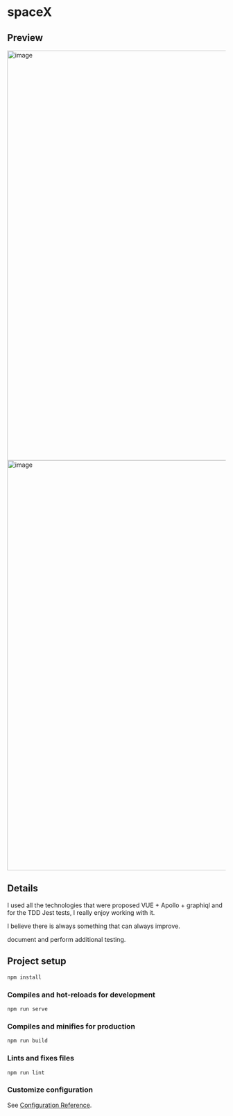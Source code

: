 # spaceX

## Preview

<img width="945" alt="image" src="https://user-images.githubusercontent.com/54703843/145222999-12f04718-c57a-4b58-acc5-8db53e36fb50.png">
<img width="946" alt="image" src="https://user-images.githubusercontent.com/54703843/145223097-098a1a64-8983-4d16-931f-6918209c0481.png">


## Details

I used all the technologies that were proposed
VUE + Apollo + graphiql and for the TDD Jest tests, I really enjoy working with it.

I believe there is always something that can always improve.

document and perform additional testing.

## Project setup
```
npm install
```

### Compiles and hot-reloads for development
```
npm run serve
```

### Compiles and minifies for production
```
npm run build
```

### Lints and fixes files
```
npm run lint
```

### Customize configuration
See [Configuration Reference](https://cli.vuejs.org/config/).
